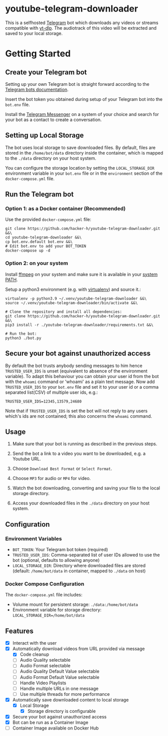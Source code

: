 # youtube-telegram-downloader

This is a selfhosted [Telegram](https://telegram.org/) bot which downloads any videos or streams compatible with [yt-dlp](https://github.com/yt-dlp/yt-dlp).
The audiotrack of this video will be extracted and saved to your local storage.

# Getting Started

## Create your Telegram bot

Setting up your own Telegram bot is straight forward according to the [Telegram bots documentation](https://core.telegram.org/bots).

Insert the bot token you obtained during setup of your Telegram bot into the `bot.env` file.

Install the [Telegram Messenger](https://telegram.org/) on a system of your choice and search for your bot as a contact to create a conversation.

## Setting up Local Storage

The bot uses local storage to save downloaded files. By default, files are stored in the `/home/bot/data` directory inside the container, 
which is mapped to the `./data` directory on your host system.

You can configure the storage location by setting the `LOCAL_STORAGE_DIR` environment variable in your `bot.env` file or in the 
`environment` section of the `docker-compose.yml` file.

## Run the Telegram bot

### Option 1: as a Docker container (Recommended)
Use the provided `docker-compose.yml` file:
```
git clone https://github.com/hacker-h/youtube-telegram-downloader.git &&\
cd youtube-telegram-downloader &&\
cp bot.env.default bot.env &&\
# Edit bot.env to add your BOT_TOKEN
docker-compose up -d
```

### Option 2: on your system
Install [ffmpeg](https://ffmpeg.org/) on your system and make sure it is available in your [system PATH](https://en.wikipedia.org/wiki/PATH_(variable)).

Setup a python3 environment (e.g. with [virtualenv](https://virtualenv.pypa.io/en/stable/)) and source it.:
```
virtualenv -p python3.9 ~/.venv/youtube-telegram-downloader &&\
source ~/.venv/youtube-telegram-downloader/bin/activate &&\

# Clone the repository and install all dependencies:
git clone https://github.com/hacker-h/youtube-telegram-downloader.git &&\
pip3 install -r ./youtube-telegram-downloader/requirements.txt &&\

# Run the bot:
python3 ./bot.py
```

## Secure your bot against unauthorized access
By default the bot trusts anybody sending messages to him hence `TRUSTED_USER_IDS` is unset (equivalent to absence of the environment variable).
To adapt this behaviour you can obtain your user id from the bot with the `whoami` command or 'whoami' as a plain text message.
Now add `TRUSTED_USER_IDS` to your `bot.env` file and set it to your user id or a comma separated list(CSV) of multiple user ids, e.g.:
```
TRUSTED_USER_IDS=12345,13579,24680
```
Note that if `TRUSTED_USER_IDS` is set the bot will not reply to any users which's ids are not contained; this also concerns the `whoami` command.

## Usage

1. Make sure that your bot is running as described in the previous steps.

2. Send the bot a link to a video you want to be downloaded, e.g. a Youtube URL.

3. Choose `Download Best Format` or `Select Format`.

4. Choose `MP3` for audio or `MP4` for video.

5. Watch the bot downloading, converting and saving your file to the local storage directory.

6. Access your downloaded files in the `./data` directory on your host system.

## Configuration

### Environment Variables

- `BOT_TOKEN`: Your Telegram bot token (required)
- `TRUSTED_USER_IDS`: Comma-separated list of user IDs allowed to use the bot (optional, defaults to allowing anyone)
- `LOCAL_STORAGE_DIR`: Directory where downloaded files are stored (default: `/home/bot/data` in container, mapped to `./data` on host)

### Docker Compose Configuration

The `docker-compose.yml` file includes:
- Volume mount for persistent storage: `./data:/home/bot/data`
- Environment variable for storage directory: `LOCAL_STORAGE_DIR=/home/bot/data`

## Features

- [x] Interact with the user
- [x] Automatically download videos from URL provided via message
    - [x] Code cleanup
    - [ ] Audio Quality selectable
    - [ ] Audio Format selectable
    - [ ] Audio Quality Default Value selectable
    - [ ] Audio Format Default Value selectable
    - [ ] Handle Video Playlists
    - [ ] Handle multiple URLs in one message
    - [ ] Use multiple threads for more performance
- [x] Automatically save downloaded content to local storage
    - [x] Local Storage
        - [x] Storage directory is configurable
    
- [x] Secure your bot against unauthorized access
- [x] Bot can be run as a Container Image
- [ ] Container Image available on Docker Hub
